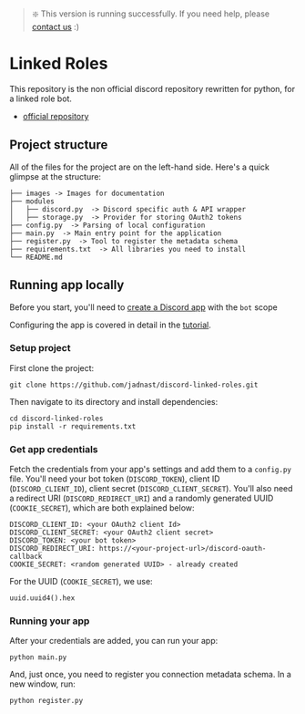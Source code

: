 > ❇️ This version is running successfully. If you need help, please [contact us](https://discord.gg/KHyUgCJYYK) :)

# Linked Roles
This repository is the non official discord repository rewritten for python, for a linked role bot.
- [official repository](https://github.com/discord/linked-roles-sample/)

## Project structure
All of the files for the project are on the left-hand side. Here's a quick glimpse at the structure:

```
├── images -> Images for documentation
├── modules
│   ├── discord.py  -> Discord specific auth & API wrapper
│   ├── storage.py  -> Provider for storing OAuth2 tokens
├── config.py  -> Parsing of local configuration
├── main.py  -> Main entry point for the application
├── register.py  -> Tool to register the metadata schema
├── requirements.txt  -> All libraries you need to install
└── README.md
```

## Running app locally

Before you start, you'll need to [create a Discord app](https://discord.com/developers/applications) with the `bot` scope

Configuring the app is covered in detail in the [tutorial](https://github.com/jadnast/discord-linked-roles/wiki/Configuring-App-Metadata-for-Linked-Roles).

### Setup project

First clone the project:
```
git clone https://github.com/jadnast/discord-linked-roles.git
```

Then navigate to its directory and install dependencies:
```
cd discord-linked-roles
pip install -r requirements.txt
```

### Get app credentials

Fetch the credentials from your app's settings and add them to a `config.py` file. You'll need your bot token (`DISCORD_TOKEN`), client ID (`DISCORD_CLIENT_ID`), client secret (`DISCORD_CLIENT_SECRET`). You'll also need a redirect URI (`DISCORD_REDIRECT_URI`) and a randomly generated UUID (`COOKIE_SECRET`), which are both explained below:

```
DISCORD_CLIENT_ID: <your OAuth2 client Id>
DISCORD_CLIENT_SECRET: <your OAuth2 client secret>
DISCORD_TOKEN: <your bot token>
DISCORD_REDIRECT_URI: https://<your-project-url>/discord-oauth-callback
COOKIE_SECRET: <random generated UUID> - already created
```

For the UUID (`COOKIE_SECRET`), we use:

```
uuid.uuid4().hex
```

### Running your app

After your credentials are added, you can run your app:

```
python main.py
```

And, just once, you need to register you connection metadata schema. In a new window, run:

```
python register.py
```
